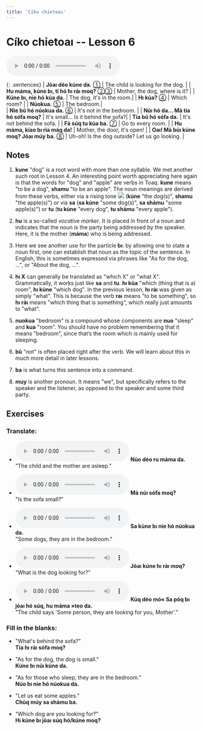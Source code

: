 ```yaml
---
title: 'Cíko chỉetoaı'
---
```

# **Cíko chỉetoaı** -- Lesson 6

<audio id="mainaudio" controls src="lesson.mp3"></audio>

{: .sentences}
| **Jỏaı déo kúne da.**                    [①](#fn-1)           | The child is looking for the dog.  |
| **Hu máma, kúne bı, tỉ hó hı rảı moq?**  [②](#fn-2)[③](#fn-3) | Mother, the dog, where is it?   |
| **Kúne bı, nỉe hó kúa da.**                                   | The dog, it's in the room.|
| **Hı kủa?**                              [④](#fn-4)           | Which room? |
| **Núokua.**                               [⑤](#fn-5)          | The bedroom.|      
| **Nỉe bũ hó núokua da.**                 [⑥](#fn-6)           | It's not in the bedroom. |
| **Nủı hó da… Mả tỉa hó sófa moq?**                            | It's small... Is it behind the sofa?| 
| **Tỉa bũ hó sófa da.**                                        | It's not behind the sofa. |
| **Fả súq tu kủa ba.**                    [⑦](#fn-7)           | Go to every room. |
| **Hu máma, kíao bı rỉa máq da!**                              | Mother, the door, it's open! |
| **Oaı! Mả bủı kúne moq? Jỏaı múy ba.**     [⑧](#fn-8)           | Uh-oh! Is the dog outside? Let us go looking. |

## Notes

1. <a name="fn-1" /> **kune** "dog" is a root word with more than one syllable. We met another such root in Lesson 4. An interesting point worth appreciating here again is that the words for "dog" and "apple" are verbs in Toaq. **kune** means "to be a dog", **shamu** "to be an apple". The noun meanings are derived from these verbs, either via a rising tone ![](../tones/t2.png) (**kúne** "the dog(s)", **shamu** "the apple(s)") or via **sa** (**sa kủne** "some dog(s)", **sa shảmu** "some apple(s)") or **tu** (**tu kủne** "every dog", **tu shảmu** "every apple").

2. <a name="fn-2" /> **hu** is a so-called *vocative marker*. It is placed in front of a noun and indicates that the noun is the party being addressed by the speaker. Here, it is the mother (**máma**) who is being addressed.

3. <a name="fn-3" /> Here we see another use for the particle **bı**: by allowing one to state a noun first, one can establish that noun as the topic of the sentence. In English, this is sometimes expressed via phrases like "As for the dog, ...", or "About the dog, ...".

4. <a name="fn-4" /> **hı X** can generally be translated as "which X" or "what X". Grammatically, it works just like **sa** and **tu**. **hı kủa** "which (thing that is a) room", **hı kủne** "which dog". In the previous lesson, **hı rảı** was given as simply "what". This is because the verb **raı** means "to be something", so **hı rảı** means "which thing that is something", which really just amounts to "what".

5. <a name="fn-5" /> **nuokua** "bedroom" is a compound whose components are **nuo** "sleep" and **kua** "room". You should have no problem remembering that it means "bedroom", since that’s the room which is mainly used for sleeping.

6. <a name="fn-6" /> **bũ** "not" is often placed right after the verb. We will learn about this in much more detail in later lessons.

7. <a name="fn-7" /> **ba** is what turns this sentence into a command.

8. <a name="fn-8" /> **muy** is another pronoun. It means "we", but specifically refers to the speaker and the listener, as opposed to the speaker and some third party.

## Exercises

### Translate:

- <audio controls src="ex1.mp3"></audio>
  **Nủo déo ru máma da.**  
  <span class="spoiler">"The child and the mother are asleep."</span>
  
- <audio controls src="ex2.mp3"></audio>
  **Mả nủı sófa moq?**  
  <span class="spoiler">"Is the sofa small?"</span>
  
- <audio controls src="ex3.mp3"></audio>
  **Sa kủne bı nỉe hó núokua da.**  
  <span class="spoiler">"Some dogs, they are in the bedroom."</span>
  
- <audio controls src="ex4.mp3"></audio>
  **Jỏaı kúne hı rảı moq?**  
  <span class="spoiler">"What is the dog looking for?"</span>
  
- <audio controls src="ex5.mp3"></audio>
  **Kủq déo mó« Sa pỏq bı jỏaı hó súq, hu máma »teo da.**  
  <span class="spoiler">"The child says 'Some person, they are looking for you, Mother'."</span>

### Fill in the blanks:

- "What's behind the sofa?"  
  **<span class="spoiler">Tỉa</span> hı <span class="spoiler">rảı</span> sófa <span class="spoiler">moq</span>?**
  
- "As for the dog, the dog is small."  
  **<span class="spoiler">Kúne</span> bı <span class="spoiler">nủı</span> <span class="spoiler">kúne</span> da.**
  
- "As for those who sleep, they are in the bedroom."  
  **<span class="spoiler">Núo</span> bı nỉe hó <span class="spoiler">núokua</span> da.**
  
- "Let us eat some apples."  
  **Chủq <span class="spoiler">múy</span> sa <span class="spoiler">shảmu</span> <span class="spoiler">ba</span>.**
  
- "Which dog are you looking for?"  
  **<span class="spoiler">Hı</span> kủne bı <span class="spoiler">jỏaı</span> súq <span class="spoiler">hó/kúne</span> moq?**
